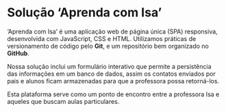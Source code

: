 # Solução ‘Aprenda com Isa’

‘Aprenda com Isa’ é uma aplicação web de página única (SPA) responsiva, desenvolvida com JavaScript, CSS e HTML. 
Utilizamos práticas de versionamento de código pelo **Git**, e um repositório bem organizado no **GitHub**.

Nossa solução inclui um formulário interativo que permite a persistência das informações em um banco de dados, assim os contatos enviados por pais e alunos ficam armazenadas para que a professora possa retorná-los.

Esta plataforma serve como um ponto de encontro entre a professora Isa e aqueles que buscam aulas particulares.
